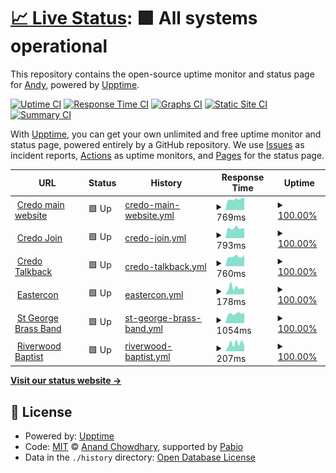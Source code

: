 # [📈 Live Status](https://toothpaster.github.io/upptime): <!--live status--> **🟩 All systems operational**

This repository contains the open-source uptime monitor and status page for [Andy](https://toothpaster.github.io/upptime), powered by [Upptime](https://github.com/upptime/upptime).

[![Uptime CI](https://github.com/toothpaster/upptime/workflows/Uptime%20CI/badge.svg)](https://github.com/toothpaster/upptime/actions?query=workflow%3A%22Uptime+CI%22)
[![Response Time CI](https://github.com/toothpaster/upptime/workflows/Response%20Time%20CI/badge.svg)](https://github.com/toothpaster/upptime/actions?query=workflow%3A%22Response+Time+CI%22)
[![Graphs CI](https://github.com/toothpaster/upptime/workflows/Graphs%20CI/badge.svg)](https://github.com/toothpaster/upptime/actions?query=workflow%3A%22Graphs+CI%22)
[![Static Site CI](https://github.com/toothpaster/upptime/workflows/Static%20Site%20CI/badge.svg)](https://github.com/toothpaster/upptime/actions?query=workflow%3A%22Static+Site+CI%22)
[![Summary CI](https://github.com/toothpaster/upptime/workflows/Summary%20CI/badge.svg)](https://github.com/toothpaster/upptime/actions?query=workflow%3A%22Summary+CI%22)

With [Upptime](https://upptime.js.org), you can get your own unlimited and free uptime monitor and status page, powered entirely by a GitHub repository. We use [Issues](https://github.com/toothpaster/upptime/issues) as incident reports, [Actions](https://github.com/toothpaster/upptime/actions) as uptime monitors, and [Pages](https://toothpaster.github.io/upptime) for the status page.

<!--start: status pages-->
<!-- This summary is generated by Upptime (https://github.com/upptime/upptime) -->
<!-- Do not edit this manually, your changes will be overwritten -->
<!-- prettier-ignore -->
| URL | Status | History | Response Time | Uptime |
| --- | ------ | ------- | ------------- | ------ |
| <img alt="" src="https://icons.duckduckgo.com/ip3/credo.org.au.ico" height="13"> [Credo main website](https://credo.org.au) | 🟩 Up | [credo-main-website.yml](https://github.com/toothpaster/upptime/commits/HEAD/history/credo-main-website.yml) | <details><summary><img alt="Response time graph" src="./graphs/credo-main-website/response-time-week.png" height="20"> 769ms</summary><br><a href="https://toothpaster.github.io/upptime/history/credo-main-website"><img alt="Response time 777" src="https://img.shields.io/endpoint?url=https%3A%2F%2Fraw.githubusercontent.com%2Ftoothpaster%2Fupptime%2FHEAD%2Fapi%2Fcredo-main-website%2Fresponse-time.json"></a><br><a href="https://toothpaster.github.io/upptime/history/credo-main-website"><img alt="24-hour response time 873" src="https://img.shields.io/endpoint?url=https%3A%2F%2Fraw.githubusercontent.com%2Ftoothpaster%2Fupptime%2FHEAD%2Fapi%2Fcredo-main-website%2Fresponse-time-day.json"></a><br><a href="https://toothpaster.github.io/upptime/history/credo-main-website"><img alt="7-day response time 769" src="https://img.shields.io/endpoint?url=https%3A%2F%2Fraw.githubusercontent.com%2Ftoothpaster%2Fupptime%2FHEAD%2Fapi%2Fcredo-main-website%2Fresponse-time-week.json"></a><br><a href="https://toothpaster.github.io/upptime/history/credo-main-website"><img alt="30-day response time 777" src="https://img.shields.io/endpoint?url=https%3A%2F%2Fraw.githubusercontent.com%2Ftoothpaster%2Fupptime%2FHEAD%2Fapi%2Fcredo-main-website%2Fresponse-time-month.json"></a><br><a href="https://toothpaster.github.io/upptime/history/credo-main-website"><img alt="1-year response time 777" src="https://img.shields.io/endpoint?url=https%3A%2F%2Fraw.githubusercontent.com%2Ftoothpaster%2Fupptime%2FHEAD%2Fapi%2Fcredo-main-website%2Fresponse-time-year.json"></a></details> | <details><summary><a href="https://toothpaster.github.io/upptime/history/credo-main-website">100.00%</a></summary><a href="https://toothpaster.github.io/upptime/history/credo-main-website"><img alt="All-time uptime 100.00%" src="https://img.shields.io/endpoint?url=https%3A%2F%2Fraw.githubusercontent.com%2Ftoothpaster%2Fupptime%2FHEAD%2Fapi%2Fcredo-main-website%2Fuptime.json"></a><br><a href="https://toothpaster.github.io/upptime/history/credo-main-website"><img alt="24-hour uptime 100.00%" src="https://img.shields.io/endpoint?url=https%3A%2F%2Fraw.githubusercontent.com%2Ftoothpaster%2Fupptime%2FHEAD%2Fapi%2Fcredo-main-website%2Fuptime-day.json"></a><br><a href="https://toothpaster.github.io/upptime/history/credo-main-website"><img alt="7-day uptime 100.00%" src="https://img.shields.io/endpoint?url=https%3A%2F%2Fraw.githubusercontent.com%2Ftoothpaster%2Fupptime%2FHEAD%2Fapi%2Fcredo-main-website%2Fuptime-week.json"></a><br><a href="https://toothpaster.github.io/upptime/history/credo-main-website"><img alt="30-day uptime 100.00%" src="https://img.shields.io/endpoint?url=https%3A%2F%2Fraw.githubusercontent.com%2Ftoothpaster%2Fupptime%2FHEAD%2Fapi%2Fcredo-main-website%2Fuptime-month.json"></a><br><a href="https://toothpaster.github.io/upptime/history/credo-main-website"><img alt="1-year uptime 100.00%" src="https://img.shields.io/endpoint?url=https%3A%2F%2Fraw.githubusercontent.com%2Ftoothpaster%2Fupptime%2FHEAD%2Fapi%2Fcredo-main-website%2Fuptime-year.json"></a></details>
| <img alt="" src="https://icons.duckduckgo.com/ip3/join.credo.org.au.ico" height="13"> [Credo Join](https://join.credo.org.au) | 🟩 Up | [credo-join.yml](https://github.com/toothpaster/upptime/commits/HEAD/history/credo-join.yml) | <details><summary><img alt="Response time graph" src="./graphs/credo-join/response-time-week.png" height="20"> 793ms</summary><br><a href="https://toothpaster.github.io/upptime/history/credo-join"><img alt="Response time 776" src="https://img.shields.io/endpoint?url=https%3A%2F%2Fraw.githubusercontent.com%2Ftoothpaster%2Fupptime%2FHEAD%2Fapi%2Fcredo-join%2Fresponse-time.json"></a><br><a href="https://toothpaster.github.io/upptime/history/credo-join"><img alt="24-hour response time 803" src="https://img.shields.io/endpoint?url=https%3A%2F%2Fraw.githubusercontent.com%2Ftoothpaster%2Fupptime%2FHEAD%2Fapi%2Fcredo-join%2Fresponse-time-day.json"></a><br><a href="https://toothpaster.github.io/upptime/history/credo-join"><img alt="7-day response time 793" src="https://img.shields.io/endpoint?url=https%3A%2F%2Fraw.githubusercontent.com%2Ftoothpaster%2Fupptime%2FHEAD%2Fapi%2Fcredo-join%2Fresponse-time-week.json"></a><br><a href="https://toothpaster.github.io/upptime/history/credo-join"><img alt="30-day response time 776" src="https://img.shields.io/endpoint?url=https%3A%2F%2Fraw.githubusercontent.com%2Ftoothpaster%2Fupptime%2FHEAD%2Fapi%2Fcredo-join%2Fresponse-time-month.json"></a><br><a href="https://toothpaster.github.io/upptime/history/credo-join"><img alt="1-year response time 776" src="https://img.shields.io/endpoint?url=https%3A%2F%2Fraw.githubusercontent.com%2Ftoothpaster%2Fupptime%2FHEAD%2Fapi%2Fcredo-join%2Fresponse-time-year.json"></a></details> | <details><summary><a href="https://toothpaster.github.io/upptime/history/credo-join">100.00%</a></summary><a href="https://toothpaster.github.io/upptime/history/credo-join"><img alt="All-time uptime 100.00%" src="https://img.shields.io/endpoint?url=https%3A%2F%2Fraw.githubusercontent.com%2Ftoothpaster%2Fupptime%2FHEAD%2Fapi%2Fcredo-join%2Fuptime.json"></a><br><a href="https://toothpaster.github.io/upptime/history/credo-join"><img alt="24-hour uptime 100.00%" src="https://img.shields.io/endpoint?url=https%3A%2F%2Fraw.githubusercontent.com%2Ftoothpaster%2Fupptime%2FHEAD%2Fapi%2Fcredo-join%2Fuptime-day.json"></a><br><a href="https://toothpaster.github.io/upptime/history/credo-join"><img alt="7-day uptime 100.00%" src="https://img.shields.io/endpoint?url=https%3A%2F%2Fraw.githubusercontent.com%2Ftoothpaster%2Fupptime%2FHEAD%2Fapi%2Fcredo-join%2Fuptime-week.json"></a><br><a href="https://toothpaster.github.io/upptime/history/credo-join"><img alt="30-day uptime 100.00%" src="https://img.shields.io/endpoint?url=https%3A%2F%2Fraw.githubusercontent.com%2Ftoothpaster%2Fupptime%2FHEAD%2Fapi%2Fcredo-join%2Fuptime-month.json"></a><br><a href="https://toothpaster.github.io/upptime/history/credo-join"><img alt="1-year uptime 100.00%" src="https://img.shields.io/endpoint?url=https%3A%2F%2Fraw.githubusercontent.com%2Ftoothpaster%2Fupptime%2FHEAD%2Fapi%2Fcredo-join%2Fuptime-year.json"></a></details>
| <img alt="" src="https://icons.duckduckgo.com/ip3/talkback.credo.org.au.ico" height="13"> [Credo Talkback](https://talkback.credo.org.au) | 🟩 Up | [credo-talkback.yml](https://github.com/toothpaster/upptime/commits/HEAD/history/credo-talkback.yml) | <details><summary><img alt="Response time graph" src="./graphs/credo-talkback/response-time-week.png" height="20"> 760ms</summary><br><a href="https://toothpaster.github.io/upptime/history/credo-talkback"><img alt="Response time 774" src="https://img.shields.io/endpoint?url=https%3A%2F%2Fraw.githubusercontent.com%2Ftoothpaster%2Fupptime%2FHEAD%2Fapi%2Fcredo-talkback%2Fresponse-time.json"></a><br><a href="https://toothpaster.github.io/upptime/history/credo-talkback"><img alt="24-hour response time 885" src="https://img.shields.io/endpoint?url=https%3A%2F%2Fraw.githubusercontent.com%2Ftoothpaster%2Fupptime%2FHEAD%2Fapi%2Fcredo-talkback%2Fresponse-time-day.json"></a><br><a href="https://toothpaster.github.io/upptime/history/credo-talkback"><img alt="7-day response time 760" src="https://img.shields.io/endpoint?url=https%3A%2F%2Fraw.githubusercontent.com%2Ftoothpaster%2Fupptime%2FHEAD%2Fapi%2Fcredo-talkback%2Fresponse-time-week.json"></a><br><a href="https://toothpaster.github.io/upptime/history/credo-talkback"><img alt="30-day response time 774" src="https://img.shields.io/endpoint?url=https%3A%2F%2Fraw.githubusercontent.com%2Ftoothpaster%2Fupptime%2FHEAD%2Fapi%2Fcredo-talkback%2Fresponse-time-month.json"></a><br><a href="https://toothpaster.github.io/upptime/history/credo-talkback"><img alt="1-year response time 774" src="https://img.shields.io/endpoint?url=https%3A%2F%2Fraw.githubusercontent.com%2Ftoothpaster%2Fupptime%2FHEAD%2Fapi%2Fcredo-talkback%2Fresponse-time-year.json"></a></details> | <details><summary><a href="https://toothpaster.github.io/upptime/history/credo-talkback">100.00%</a></summary><a href="https://toothpaster.github.io/upptime/history/credo-talkback"><img alt="All-time uptime 100.00%" src="https://img.shields.io/endpoint?url=https%3A%2F%2Fraw.githubusercontent.com%2Ftoothpaster%2Fupptime%2FHEAD%2Fapi%2Fcredo-talkback%2Fuptime.json"></a><br><a href="https://toothpaster.github.io/upptime/history/credo-talkback"><img alt="24-hour uptime 100.00%" src="https://img.shields.io/endpoint?url=https%3A%2F%2Fraw.githubusercontent.com%2Ftoothpaster%2Fupptime%2FHEAD%2Fapi%2Fcredo-talkback%2Fuptime-day.json"></a><br><a href="https://toothpaster.github.io/upptime/history/credo-talkback"><img alt="7-day uptime 100.00%" src="https://img.shields.io/endpoint?url=https%3A%2F%2Fraw.githubusercontent.com%2Ftoothpaster%2Fupptime%2FHEAD%2Fapi%2Fcredo-talkback%2Fuptime-week.json"></a><br><a href="https://toothpaster.github.io/upptime/history/credo-talkback"><img alt="30-day uptime 100.00%" src="https://img.shields.io/endpoint?url=https%3A%2F%2Fraw.githubusercontent.com%2Ftoothpaster%2Fupptime%2FHEAD%2Fapi%2Fcredo-talkback%2Fuptime-month.json"></a><br><a href="https://toothpaster.github.io/upptime/history/credo-talkback"><img alt="1-year uptime 100.00%" src="https://img.shields.io/endpoint?url=https%3A%2F%2Fraw.githubusercontent.com%2Ftoothpaster%2Fupptime%2FHEAD%2Fapi%2Fcredo-talkback%2Fuptime-year.json"></a></details>
| <img alt="" src="https://icons.duckduckgo.com/ip3/eastercon.org.au.ico" height="13"> [Eastercon](https://eastercon.org.au) | 🟩 Up | [eastercon.yml](https://github.com/toothpaster/upptime/commits/HEAD/history/eastercon.yml) | <details><summary><img alt="Response time graph" src="./graphs/eastercon/response-time-week.png" height="20"> 178ms</summary><br><a href="https://toothpaster.github.io/upptime/history/eastercon"><img alt="Response time 183" src="https://img.shields.io/endpoint?url=https%3A%2F%2Fraw.githubusercontent.com%2Ftoothpaster%2Fupptime%2FHEAD%2Fapi%2Feastercon%2Fresponse-time.json"></a><br><a href="https://toothpaster.github.io/upptime/history/eastercon"><img alt="24-hour response time 144" src="https://img.shields.io/endpoint?url=https%3A%2F%2Fraw.githubusercontent.com%2Ftoothpaster%2Fupptime%2FHEAD%2Fapi%2Feastercon%2Fresponse-time-day.json"></a><br><a href="https://toothpaster.github.io/upptime/history/eastercon"><img alt="7-day response time 178" src="https://img.shields.io/endpoint?url=https%3A%2F%2Fraw.githubusercontent.com%2Ftoothpaster%2Fupptime%2FHEAD%2Fapi%2Feastercon%2Fresponse-time-week.json"></a><br><a href="https://toothpaster.github.io/upptime/history/eastercon"><img alt="30-day response time 183" src="https://img.shields.io/endpoint?url=https%3A%2F%2Fraw.githubusercontent.com%2Ftoothpaster%2Fupptime%2FHEAD%2Fapi%2Feastercon%2Fresponse-time-month.json"></a><br><a href="https://toothpaster.github.io/upptime/history/eastercon"><img alt="1-year response time 183" src="https://img.shields.io/endpoint?url=https%3A%2F%2Fraw.githubusercontent.com%2Ftoothpaster%2Fupptime%2FHEAD%2Fapi%2Feastercon%2Fresponse-time-year.json"></a></details> | <details><summary><a href="https://toothpaster.github.io/upptime/history/eastercon">100.00%</a></summary><a href="https://toothpaster.github.io/upptime/history/eastercon"><img alt="All-time uptime 100.00%" src="https://img.shields.io/endpoint?url=https%3A%2F%2Fraw.githubusercontent.com%2Ftoothpaster%2Fupptime%2FHEAD%2Fapi%2Feastercon%2Fuptime.json"></a><br><a href="https://toothpaster.github.io/upptime/history/eastercon"><img alt="24-hour uptime 100.00%" src="https://img.shields.io/endpoint?url=https%3A%2F%2Fraw.githubusercontent.com%2Ftoothpaster%2Fupptime%2FHEAD%2Fapi%2Feastercon%2Fuptime-day.json"></a><br><a href="https://toothpaster.github.io/upptime/history/eastercon"><img alt="7-day uptime 100.00%" src="https://img.shields.io/endpoint?url=https%3A%2F%2Fraw.githubusercontent.com%2Ftoothpaster%2Fupptime%2FHEAD%2Fapi%2Feastercon%2Fuptime-week.json"></a><br><a href="https://toothpaster.github.io/upptime/history/eastercon"><img alt="30-day uptime 100.00%" src="https://img.shields.io/endpoint?url=https%3A%2F%2Fraw.githubusercontent.com%2Ftoothpaster%2Fupptime%2FHEAD%2Fapi%2Feastercon%2Fuptime-month.json"></a><br><a href="https://toothpaster.github.io/upptime/history/eastercon"><img alt="1-year uptime 100.00%" src="https://img.shields.io/endpoint?url=https%3A%2F%2Fraw.githubusercontent.com%2Ftoothpaster%2Fupptime%2FHEAD%2Fapi%2Feastercon%2Fuptime-year.json"></a></details>
| <img alt="" src="https://icons.duckduckgo.com/ip3/stgeorgebrassband.com.au.ico" height="13"> [St George Brass Band](https://stgeorgebrassband.com.au) | 🟩 Up | [st-george-brass-band.yml](https://github.com/toothpaster/upptime/commits/HEAD/history/st-george-brass-band.yml) | <details><summary><img alt="Response time graph" src="./graphs/st-george-brass-band/response-time-week.png" height="20"> 1054ms</summary><br><a href="https://toothpaster.github.io/upptime/history/st-george-brass-band"><img alt="Response time 1067" src="https://img.shields.io/endpoint?url=https%3A%2F%2Fraw.githubusercontent.com%2Ftoothpaster%2Fupptime%2FHEAD%2Fapi%2Fst-george-brass-band%2Fresponse-time.json"></a><br><a href="https://toothpaster.github.io/upptime/history/st-george-brass-band"><img alt="24-hour response time 1170" src="https://img.shields.io/endpoint?url=https%3A%2F%2Fraw.githubusercontent.com%2Ftoothpaster%2Fupptime%2FHEAD%2Fapi%2Fst-george-brass-band%2Fresponse-time-day.json"></a><br><a href="https://toothpaster.github.io/upptime/history/st-george-brass-band"><img alt="7-day response time 1054" src="https://img.shields.io/endpoint?url=https%3A%2F%2Fraw.githubusercontent.com%2Ftoothpaster%2Fupptime%2FHEAD%2Fapi%2Fst-george-brass-band%2Fresponse-time-week.json"></a><br><a href="https://toothpaster.github.io/upptime/history/st-george-brass-band"><img alt="30-day response time 1067" src="https://img.shields.io/endpoint?url=https%3A%2F%2Fraw.githubusercontent.com%2Ftoothpaster%2Fupptime%2FHEAD%2Fapi%2Fst-george-brass-band%2Fresponse-time-month.json"></a><br><a href="https://toothpaster.github.io/upptime/history/st-george-brass-band"><img alt="1-year response time 1067" src="https://img.shields.io/endpoint?url=https%3A%2F%2Fraw.githubusercontent.com%2Ftoothpaster%2Fupptime%2FHEAD%2Fapi%2Fst-george-brass-band%2Fresponse-time-year.json"></a></details> | <details><summary><a href="https://toothpaster.github.io/upptime/history/st-george-brass-band">100.00%</a></summary><a href="https://toothpaster.github.io/upptime/history/st-george-brass-band"><img alt="All-time uptime 100.00%" src="https://img.shields.io/endpoint?url=https%3A%2F%2Fraw.githubusercontent.com%2Ftoothpaster%2Fupptime%2FHEAD%2Fapi%2Fst-george-brass-band%2Fuptime.json"></a><br><a href="https://toothpaster.github.io/upptime/history/st-george-brass-band"><img alt="24-hour uptime 100.00%" src="https://img.shields.io/endpoint?url=https%3A%2F%2Fraw.githubusercontent.com%2Ftoothpaster%2Fupptime%2FHEAD%2Fapi%2Fst-george-brass-band%2Fuptime-day.json"></a><br><a href="https://toothpaster.github.io/upptime/history/st-george-brass-band"><img alt="7-day uptime 100.00%" src="https://img.shields.io/endpoint?url=https%3A%2F%2Fraw.githubusercontent.com%2Ftoothpaster%2Fupptime%2FHEAD%2Fapi%2Fst-george-brass-band%2Fuptime-week.json"></a><br><a href="https://toothpaster.github.io/upptime/history/st-george-brass-band"><img alt="30-day uptime 100.00%" src="https://img.shields.io/endpoint?url=https%3A%2F%2Fraw.githubusercontent.com%2Ftoothpaster%2Fupptime%2FHEAD%2Fapi%2Fst-george-brass-band%2Fuptime-month.json"></a><br><a href="https://toothpaster.github.io/upptime/history/st-george-brass-band"><img alt="1-year uptime 100.00%" src="https://img.shields.io/endpoint?url=https%3A%2F%2Fraw.githubusercontent.com%2Ftoothpaster%2Fupptime%2FHEAD%2Fapi%2Fst-george-brass-band%2Fuptime-year.json"></a></details>
| <img alt="" src="https://icons.duckduckgo.com/ip3/riverwoodbaptist.org.au.ico" height="13"> [Riverwood Baptist](https://riverwoodbaptist.org.au) | 🟩 Up | [riverwood-baptist.yml](https://github.com/toothpaster/upptime/commits/HEAD/history/riverwood-baptist.yml) | <details><summary><img alt="Response time graph" src="./graphs/riverwood-baptist/response-time-week.png" height="20"> 207ms</summary><br><a href="https://toothpaster.github.io/upptime/history/riverwood-baptist"><img alt="Response time 233" src="https://img.shields.io/endpoint?url=https%3A%2F%2Fraw.githubusercontent.com%2Ftoothpaster%2Fupptime%2FHEAD%2Fapi%2Friverwood-baptist%2Fresponse-time.json"></a><br><a href="https://toothpaster.github.io/upptime/history/riverwood-baptist"><img alt="24-hour response time 152" src="https://img.shields.io/endpoint?url=https%3A%2F%2Fraw.githubusercontent.com%2Ftoothpaster%2Fupptime%2FHEAD%2Fapi%2Friverwood-baptist%2Fresponse-time-day.json"></a><br><a href="https://toothpaster.github.io/upptime/history/riverwood-baptist"><img alt="7-day response time 207" src="https://img.shields.io/endpoint?url=https%3A%2F%2Fraw.githubusercontent.com%2Ftoothpaster%2Fupptime%2FHEAD%2Fapi%2Friverwood-baptist%2Fresponse-time-week.json"></a><br><a href="https://toothpaster.github.io/upptime/history/riverwood-baptist"><img alt="30-day response time 233" src="https://img.shields.io/endpoint?url=https%3A%2F%2Fraw.githubusercontent.com%2Ftoothpaster%2Fupptime%2FHEAD%2Fapi%2Friverwood-baptist%2Fresponse-time-month.json"></a><br><a href="https://toothpaster.github.io/upptime/history/riverwood-baptist"><img alt="1-year response time 233" src="https://img.shields.io/endpoint?url=https%3A%2F%2Fraw.githubusercontent.com%2Ftoothpaster%2Fupptime%2FHEAD%2Fapi%2Friverwood-baptist%2Fresponse-time-year.json"></a></details> | <details><summary><a href="https://toothpaster.github.io/upptime/history/riverwood-baptist">100.00%</a></summary><a href="https://toothpaster.github.io/upptime/history/riverwood-baptist"><img alt="All-time uptime 100.00%" src="https://img.shields.io/endpoint?url=https%3A%2F%2Fraw.githubusercontent.com%2Ftoothpaster%2Fupptime%2FHEAD%2Fapi%2Friverwood-baptist%2Fuptime.json"></a><br><a href="https://toothpaster.github.io/upptime/history/riverwood-baptist"><img alt="24-hour uptime 100.00%" src="https://img.shields.io/endpoint?url=https%3A%2F%2Fraw.githubusercontent.com%2Ftoothpaster%2Fupptime%2FHEAD%2Fapi%2Friverwood-baptist%2Fuptime-day.json"></a><br><a href="https://toothpaster.github.io/upptime/history/riverwood-baptist"><img alt="7-day uptime 100.00%" src="https://img.shields.io/endpoint?url=https%3A%2F%2Fraw.githubusercontent.com%2Ftoothpaster%2Fupptime%2FHEAD%2Fapi%2Friverwood-baptist%2Fuptime-week.json"></a><br><a href="https://toothpaster.github.io/upptime/history/riverwood-baptist"><img alt="30-day uptime 100.00%" src="https://img.shields.io/endpoint?url=https%3A%2F%2Fraw.githubusercontent.com%2Ftoothpaster%2Fupptime%2FHEAD%2Fapi%2Friverwood-baptist%2Fuptime-month.json"></a><br><a href="https://toothpaster.github.io/upptime/history/riverwood-baptist"><img alt="1-year uptime 100.00%" src="https://img.shields.io/endpoint?url=https%3A%2F%2Fraw.githubusercontent.com%2Ftoothpaster%2Fupptime%2FHEAD%2Fapi%2Friverwood-baptist%2Fuptime-year.json"></a></details>

<!--end: status pages-->

[**Visit our status website →**](https://toothpaster.github.io/upptime)

## 📄 License

- Powered by: [Upptime](https://github.com/upptime/upptime)
- Code: [MIT](./LICENSE) © [Anand Chowdhary](https://anandchowdhary.com), supported by [Pabio](https://pabio.com)
- Data in the `./history` directory: [Open Database License](https://opendatacommons.org/licenses/odbl/1-0/)
